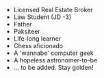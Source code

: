 - Licensed Real Estate Broker
- Law Student (JD -3)
- Father
- Paksiteer
- Life-long learner
- Chess aficionado
- A 'wannabe' computer geek
- A hopeless astronomer-to-be
- ... to be added. Stay golden!